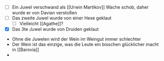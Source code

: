 
- [ ] Ein Juwel verschwand als [[Urwin Martikov]] Wache schob, daher wurde er von Davian verstoßen
- [ ] Das zweite Juwel wurde von einer Hexe geklaut
	- [ ] Vielleicht [[Agathe]]?
- [x] Das 3te Juwel wurde von Druiden geklaut

- Ohne die Juwelen wird der Wein im Weingut immer schlechter
- Der Wein ist das einzige, was die Leute ein bisschen glücklicher macht in [[Barovia]]
- 